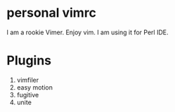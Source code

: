 # personal vimrc
I am a rookie Vimer.
Enjoy vim.
I am using it for Perl IDE.

# Plugins
1. vimfiler
2. easy motion
3. fugitive
4. unite
